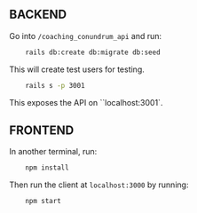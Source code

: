 ## BACKEND

Go into `/coaching_conundrum_api` and run:

```bash
    rails db:create db:migrate db:seed
```

This will create test users for testing.

```bash
    rails s -p 3001
```

This exposes the API on ``localhost:3001`. 


## FRONTEND

In another terminal, run:

```bash
    npm install
```

Then run the client at `localhost:3000` by running:

```bash
    npm start
```